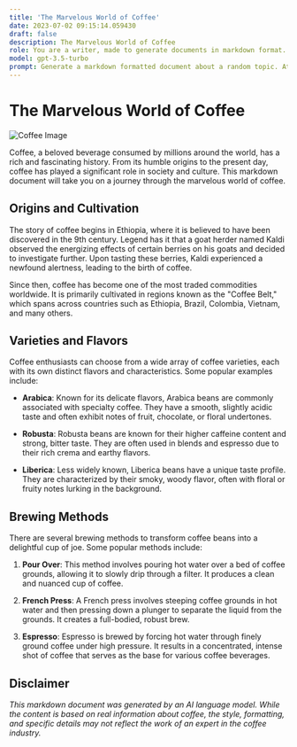 ```yaml
---
title: 'The Marvelous World of Coffee'
date: 2023-07-02 09:15:14.059430
draft: false
description: The Marvelous World of Coffee
role: You are a writer, made to generate documents in markdown format. It is very important that all of the documents you generate are in valid markdown format.
model: gpt-3.5-turbo
prompt: Generate a markdown formatted document about a random topic. At the bottom, include a disclaimer explaining that the document was generated by you. The first line of the document should be the title. Make sure that the entire document is in proper markdown format, using a mix of various tags to make the document visually appealing.
---
```


# The Marvelous World of Coffee

![Coffee Image](https://example.com/coffee.jpg)

Coffee, a beloved beverage consumed by millions around the world, has a rich and fascinating history. From its humble origins to the present day, coffee has played a significant role in society and culture. This markdown document will take you on a journey through the marvelous world of coffee.

## Origins and Cultivation

The story of coffee begins in Ethiopia, where it is believed to have been discovered in the 9th century. Legend has it that a goat herder named Kaldi observed the energizing effects of certain berries on his goats and decided to investigate further. Upon tasting these berries, Kaldi experienced a newfound alertness, leading to the birth of coffee.

Since then, coffee has become one of the most traded commodities worldwide. It is primarily cultivated in regions known as the "Coffee Belt," which spans across countries such as Ethiopia, Brazil, Colombia, Vietnam, and many others.

## Varieties and Flavors

Coffee enthusiasts can choose from a wide array of coffee varieties, each with its own distinct flavors and characteristics. Some popular examples include:

- **Arabica**: Known for its delicate flavors, Arabica beans are commonly associated with specialty coffee. They have a smooth, slightly acidic taste and often exhibit notes of fruit, chocolate, or floral undertones.

- **Robusta**: Robusta beans are known for their higher caffeine content and strong, bitter taste. They are often used in blends and espresso due to their rich crema and earthy flavors.

- **Liberica**: Less widely known, Liberica beans have a unique taste profile. They are characterized by their smoky, woody flavor, often with floral or fruity notes lurking in the background.

## Brewing Methods

There are several brewing methods to transform coffee beans into a delightful cup of joe. Some popular methods include:

1. **Pour Over**: This method involves pouring hot water over a bed of coffee grounds, allowing it to slowly drip through a filter. It produces a clean and nuanced cup of coffee.

2. **French Press**: A French press involves steeping coffee grounds in hot water and then pressing down a plunger to separate the liquid from the grounds. It creates a full-bodied, robust brew.

3. **Espresso**: Espresso is brewed by forcing hot water through finely ground coffee under high pressure. It results in a concentrated, intense shot of coffee that serves as the base for various coffee beverages.

## Disclaimer

*This markdown document was generated by an AI language model. While the content is based on real information about coffee, the style, formatting, and specific details may not reflect the work of an expert in the coffee industry.*